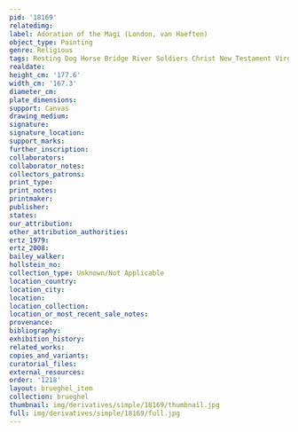 ```yaml
---
pid: '18169'
relatedimg: 
label: Adoration of the Magi (London, van Haeften)
object_type: Painting
genre: Religious
tags: Resting Dog Horse Bridge River Soldiers Christ New_Testament Virgin_Mary
realdate: 
height_cm: '177.6'
width_cm: '167.3'
diameter_cm: 
plate_dimensions: 
support: Canvas
drawing_medium: 
signature: 
signature_location: 
support_marks: 
further_inscription: 
collaborators: 
collaborator_notes: 
collectors_patrons: 
print_type: 
print_notes: 
printmaker: 
publisher: 
states: 
our_attribution: 
other_attribution_authorities: 
ertz_1979: 
ertz_2008: 
bailey_walker: 
hollstein_no: 
collection_type: Unknown/Not Applicable
location_country: 
location_city: 
location: 
location_collection: 
location_or_most_recent_sale_notes: 
provenance: 
bibliography: 
exhibition_history: 
related_works: 
copies_and_variants: 
curatorial_files: 
external_resources: 
order: '1218'
layout: brueghel_item
collection: brueghel
thumbnail: img/derivatives/simple/18169/thumbnail.jpg
full: img/derivatives/simple/18169/full.jpg
---
```

